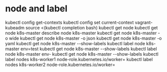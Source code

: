 # node and label

kubectl config get-contexts
kubectl config set current-context vagrant-kubeadm
source <(kubectl completion bash)
kubectl get node
kubectl get node k8s-master
describe node k8s-master
kubectl get node k8s-master -o wide
kubectl get node k8s-master -o json
kubectl get node k8s-master -o yaml
kubectl get node k8s-master --show-labels
kubectl label node k8s-master env=test
kubectl get node k8s-master --show-labels
kubectl label node k8s-master env-
kubectl get node k8s-master --show-labels
kubectl label nodes k8s-worker1 node-role.kubernetes.io/worker=
kubectl label nodes k8s-worker2 node-role.kubernetes.io/worker=